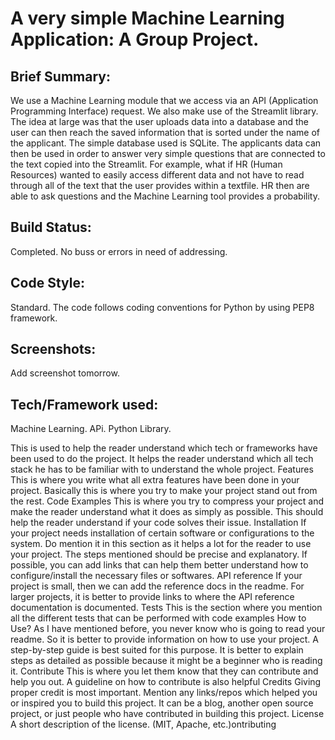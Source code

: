 #  A very simple Machine Learning Application: A Group Project.
## Brief Summary: 

We use a Machine Learning module that we access via an API (Application Programming Interface) request. We also make use of the Streamlit library. The idea at large was that the user uploads data into a database and the user can then reach the saved information that is sorted under the name of the applicant. The simple database used is SQLite. The applicants data can then be used in order to answer very simple questions that are connected to the text copied into the Streamlit. For example, what if HR (Human Resources) wanted to easily access different data and not have to read through all of the text that the user provides within a textfile. HR then are able to ask questions and the Machine Learning tool provides a probability. 

## Build Status:

Completed. No buss or errors in need of addressing. 

## Code Style:

Standard. The code follows coding conventions for Python by using PEP8 framework. 

## Screenshots: 

Add screenshot tomorrow. 

## Tech/Framework used:

Machine Learning. APi. Python Library. 

This is used to help the reader understand which tech or frameworks have been used to do the project. It helps the reader understand which all tech stack he has to be familiar with to understand the whole project.
Features
This is where you write what all extra features have been done in your project. Basically this is where you try to make your project stand out from the rest.
Code Examples
This is where you try to compress your project and make the reader understand what it does as simply as possible. This should help the reader understand if your code solves their issue.
Installation
If your project needs installation of certain software or configurations to the system. Do mention it in this section as it helps a lot for the reader to use your project. The steps mentioned should be precise and explanatory.  If possible, you can add links that can help them better understand how to configure/install the necessary files or softwares.
API reference
If your project is small, then we can add the reference docs in the readme. For larger projects, it is better to provide links to where the API reference documentation is documented.
Tests
This is the section where you mention all the different tests that can be performed with code examples
How to Use?
As I have mentioned before, you never know who is going to read your readme. So it is better to provide information on how to use your project. A step-by-step guide is best suited for this purpose. It is better to explain steps as detailed as possible because it might be a beginner who is reading it.
Contribute
This is where you let them know that they can contribute and help you out. A guideline on how to contribute is also helpful
Credits
Giving proper credit is most important. Mention any links/repos which helped you or inspired you to build this project. It can be a blog, another open source project, or just people who have contributed in building this project.
License
A short description of the license. (MIT, Apache, etc.)ontributing

